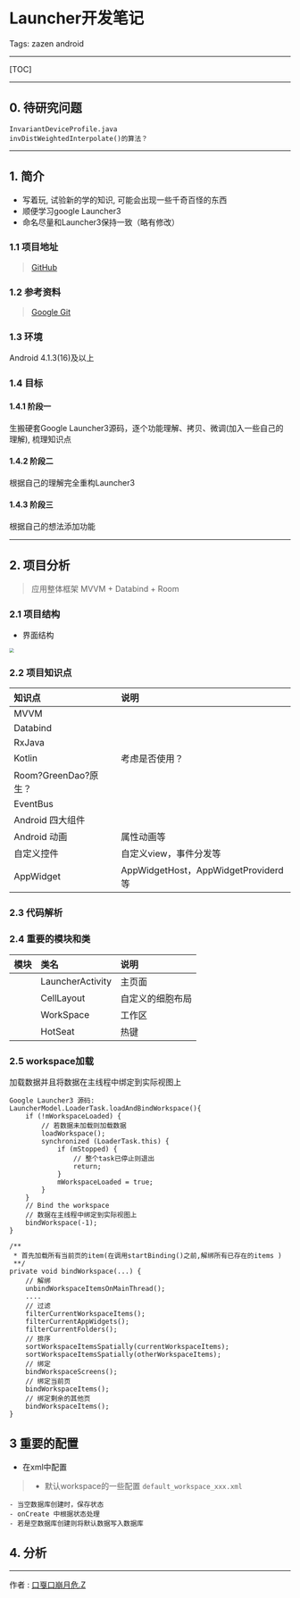 # Launcher开发笔记

Tags: zazen android

---

[TOC]

---

##  0. 待研究问题

```
InvariantDeviceProfile.java
invDistWeightedInterpolate()的算法？
```

------

## 1. 简介

- 写着玩, 试验新的学的知识, 可能会出现一些千奇百怪的东西
- 顺便学习google Launcher3
- 命名尽量和Launcher3保持一致（略有修改）

### 1.1 项目地址

> [GitHub](https://github.com/zaze359/GBCLauncher.git)

### 1.2 参考资料

> [Google Git](https://android.googlesource.com/platform/packages/apps/Launcher3/)

### 1.3 环境

Android 4.1.3(16)及以上

### 1.4 目标

#### 1.4.1 阶段一

生搬硬套Google Launcher3源码，逐个功能理解、拷贝、微调(加入一些自己的理解), 梳理知识点

#### 1.4.2 阶段二

根据自己的理解完全重构Launcher3

#### 1.4.3 阶段三

根据自己的想法添加功能

------

## 2. 项目分析

> 应用整体框架 MVVM + Databind + Room

### 2.1 项目结构

- 界面结构

<img src="http://static.zybuluo.com/zaze/u0taljl9wno2wj827gljx5b4/launcher3%E7%95%8C%E9%9D%A2%E7%BB%93%E6%9E%84.png" style="zoom:50%;" />

### 2.2 项目知识点

|知识点|说明|
| :-- | :-- |
|MVVM|
|Databind||
|RxJava||
|Kotlin|考虑是否使用？|
|Room?GreenDao?原生？||
|EventBus||
|Android 四大组件||
|Android 动画|属性动画等|
|自定义控件|自定义view，事件分发等|
|AppWidget|AppWidgetHost，AppWidgetProviderd等|

### 2.3 代码解析

### 2.4 重要的模块和类

|模块|类名|说明|
| :-- | :-- | :-- |
||LauncherActivity|主页面|
||CellLayout|自定义的细胞布局|
||WorkSpace|工作区|
||HotSeat|热键|

### 2.5 workspace加载
加载数据并且将数据在主线程中绑定到实际视图上
```
Google Launcher3 源码: 
LauncherModel.LoaderTask.loadAndBindWorkspace(){
    if (!mWorkspaceLoaded) {
        // 若数据未加载则加载数据
        loadWorkspace();
        synchronized (LoaderTask.this) {
            if (mStopped) {
                // 整个task已停止则退出
                return;
            }
            mWorkspaceLoaded = true;
        }
    }
    // Bind the workspace
    // 数据在主线程中绑定到实际视图上
    bindWorkspace(-1);
}

/**
 * 首先加载所有当前页的item(在调用startBinding()之前,解绑所有已存在的items )
 **/
private void bindWorkspace(...) {
    // 解绑
    unbindWorkspaceItemsOnMainThread();
    ....
    // 过滤
    filterCurrentWorkspaceItems();
    filterCurrentAppWidgets();
    filterCurrentFolders();
    // 排序
    sortWorkspaceItemsSpatially(currentWorkspaceItems);
    sortWorkspaceItemsSpatially(otherWorkspaceItems);
    // 绑定
    bindWorkspaceScreens();
    // 绑定当前页
    bindWorkspaceItems();
    // 绑定剩余的其他页
    bindWorkspaceItems();
}

```

## 3 重要的配置
- 在xml中配置

> * 默认workspace的一些配置
``default_workspace_xxx.xml``

```
- 当空数据库创建时，保存状态
- onCreate 中根据状态处理
- 若是空数据库创建则将默认数据写入数据库
```


## 4. 分析






------
作者 : [口戛口崩月危.Z][author]

[author]: https://zaze359.github.io
[2.1.img-1]: http://static.zybuluo.com/zaze/u0taljl9wno2wj827gljx5b4/launcher3%E7%95%8C%E9%9D%A2%E7%BB%93%E6%9E%84.png

  
